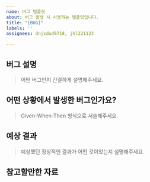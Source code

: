 ```yaml
---
name: 버그 템플릿
about: 버그 발생 시 사용하는 템플릿입니다.
title: "[BUG]"
labels: ''
assignees: dnjsdud9718, jhl221123

---
```


## 버그 설명
> 어떤 버그인지 간결하게 설명해주세요.

## 어떤 상황에서 발생한 버그인가요?
> Given-When-Then  형식으로 서술해주세요.

## 예상 결과
> 예상했던 정상적인 결과가 어떤 것이었는지 설명해주세요.

## 참고할만한 자료

